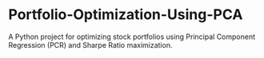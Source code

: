 # Portfolio-Optimization-Using-PCA
A Python project for optimizing stock portfolios using Principal Component Regression (PCR) and Sharpe Ratio maximization.
